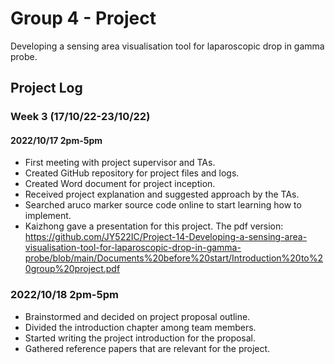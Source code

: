 # Group 4 - Project

Developing a sensing area visualisation tool for laparoscopic drop in gamma probe.

## Project Log

### Week 3 (17/10/22-23/10/22)

#### 2022/10/17 2pm-5pm
 - First meeting with project supervisor and TAs.
 - Created GitHub repository for project files and logs.
 - Created Word document for project inception.
 - Received project explanation and suggested approach by the TAs.
 - Searched aruco marker source code online to start learning how to implement.
 - Kaizhong gave a presentation for this project. 
   The pdf version: https://github.com/JY522IC/Project-14-Developing-a-sensing-area-visualisation-tool-for-laparoscopic-drop-in-gamma-probe/blob/main/Documents%20before%20start/Introduction%20to%20group%20project.pdf

### 2022/10/18 2pm-5pm
  - Brainstormed and decided on project proposal outline. 
  - Divided the introduction chapter among team members. 
  - Started writing the project introduction for the proposal. 
  - Gathered reference papers that are relevant for the project. 
